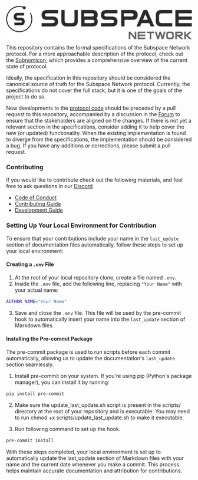 <img src="./static/img/subspace-network.svg" align="center" />

This repository contains the formal specifications of the Subspace Network protocol. For a more approachable description of the protocol, check out the [Subnomicon](https://subnomicon.subspace.network), which provides a comprehensive overview of the current state of protocol.

Ideally, the specification in this repository should be considered the canonical source of truth for the Subspace Network protocol. Currently, the specifications do not cover the full stack, but it is one of the goals of the project to do so.

New developments to the [protocol code](https://github.com/subspace/subspace/pulls) should be preceded by a pull request to this repository, accompanied by a discussion in the [Forum](https://forum.subspace.network) to ensure that the stakeholders are aligned on the changes. If there is not yet a relevant section in the specifications, consider adding it to help cover the new (or updated) functionality.
When the existing implementation is found to diverge from the specifications, the implementation should be considered a bug. 
If you have any additions or corrections, please submit a pull request.

### Contributing

If you would like to contribute check out the following materials, and feel free to ask questions in our [Discord](https://discord.gg/subspace-network)

- [Code of Conduct](CODE_OF_CONDUCT.md)
- [Contributing Guide](CONTRIBUTING.md)
- [Development Guide](DEVELOPMENT.md)


### Setting Up Your Local Environment for Contribution

To ensure that your contributions include your name in the `last_update` section of documentation files automatically, follow these steps to set up your local environment:

#### Creating a `.env` File

1. At the root of your local repository clone, create a file named `.env`.
2. Inside the `.env` file, add the following line, replacing `"Your Name"` with your actual name:

```sh
AUTHOR_NAME="Your Name"
```

3. Save and close the `.env` file. This file will be used by the pre-commit hook to automatically insert your name into the `last_update` section of Markdown files.

#### Installing the Pre-commit Package

The pre-commit package is used to run scripts before each commit automatically, allowing us to update the documentation's `last_update` section seamlessly.

1. Install pre-commit on your system. If you're using pip (Python's package manager), you can install it by running:

```bash
pip install pre-commit
```

2. Make sure the update_last_update.sh script is present in the scripts/ directory at the root of your repository and is executable. You may need to run chmod +x scripts/update_last_update.sh to make it executable.

3. Run following command to set up the hook.
```bash
pre-commit install
```

With these steps completed, your local environment is set up to automatically update the last_update section of Markdown files with your name and the current date whenever you make a commit. This process helps maintain accurate documentation and attribution for contributions.

